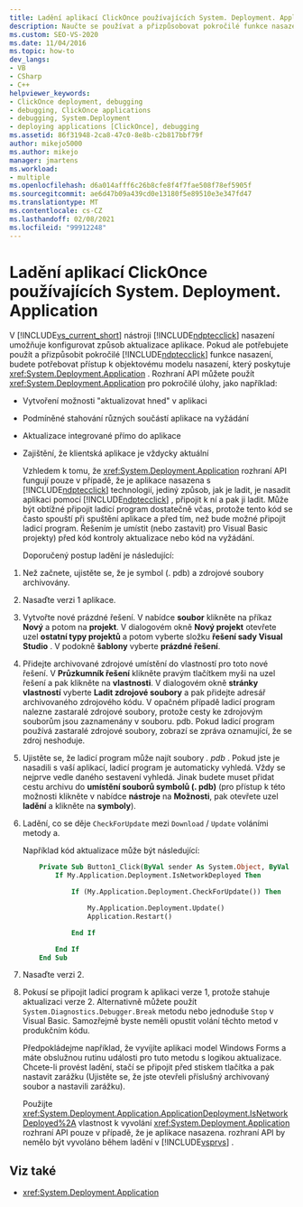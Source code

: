 ```yaml
---
title: Ladění aplikací ClickOnce používajících System. Deployment. Application
description: Naučte se používat a přizpůsobovat pokročilé funkce nasazení ClickOnce přístupem k objektovému modelu nasazení poskytovanému System. Deployment. Application.
ms.custom: SEO-VS-2020
ms.date: 11/04/2016
ms.topic: how-to
dev_langs:
- VB
- CSharp
- C++
helpviewer_keywords:
- ClickOnce deployment, debugging
- debugging, ClickOnce applications
- debugging, System.Deployment
- deploying applications [ClickOnce], debugging
ms.assetid: 86f31948-2ca8-47c0-8e8b-c2b817bbf79f
author: mikejo5000
ms.author: mikejo
manager: jmartens
ms.workload:
- multiple
ms.openlocfilehash: d6a014afff6c26b8cfe8f4f7fae508f78ef5905f
ms.sourcegitcommit: ae6d47b09a439cd0e13180f5e89510e3e347fd47
ms.translationtype: MT
ms.contentlocale: cs-CZ
ms.lasthandoff: 02/08/2021
ms.locfileid: "99912248"
---
```

# <a name="debug-clickonce-applications-that-use-systemdeploymentapplication"></a>Ladění aplikací ClickOnce používajících System. Deployment. Application
V [!INCLUDE[vs_current_short](../code-quality/includes/vs_current_short_md.md)] nástroji [!INCLUDE[ndptecclick](../deployment/includes/ndptecclick_md.md)] nasazení umožňuje konfigurovat způsob aktualizace aplikace. Pokud ale potřebujete použít a přizpůsobit pokročilé [!INCLUDE[ndptecclick](../deployment/includes/ndptecclick_md.md)] funkce nasazení, budete potřebovat přístup k objektovému modelu nasazení, který poskytuje <xref:System.Deployment.Application> . Rozhraní API můžete použít <xref:System.Deployment.Application> pro pokročilé úlohy, jako například:

- Vytvoření možnosti "aktualizovat hned" v aplikaci

- Podmíněné stahování různých součástí aplikace na vyžádání

- Aktualizace integrované přímo do aplikace

- Zajištění, že klientská aplikace je vždycky aktuální

  Vzhledem k tomu, že <xref:System.Deployment.Application> rozhraní API fungují pouze v případě, že je aplikace nasazena s [!INCLUDE[ndptecclick](../deployment/includes/ndptecclick_md.md)] technologií, jediný způsob, jak je ladit, je nasadit aplikaci pomocí [!INCLUDE[ndptecclick](../deployment/includes/ndptecclick_md.md)] , připojit k ní a pak ji ladit. Může být obtížné připojit ladicí program dostatečně včas, protože tento kód se často spouští při spuštění aplikace a před tím, než bude možné připojit ladicí program. Řešením je umístit (nebo zastavit) pro Visual Basic projekty) před kód kontroly aktualizace nebo kód na vyžádání.

  Doporučený postup ladění je následující:

1. Než začnete, ujistěte se, že je symbol (. pdb) a zdrojové soubory archivovány.

2. Nasaďte verzi 1 aplikace.

3. Vytvořte nové prázdné řešení. V nabídce **soubor** klikněte na příkaz **Nový** a potom na **projekt**. V dialogovém okně **Nový projekt** otevřete uzel **ostatní typy projektů** a potom vyberte složku **řešení sady Visual Studio** . V podokně **šablony** vyberte **prázdné řešení**.

4. Přidejte archivované zdrojové umístění do vlastností pro toto nové řešení. V **Průzkumník řešení** klikněte pravým tlačítkem myši na uzel řešení a pak klikněte na **vlastnosti**. V dialogovém okně **stránky vlastností** vyberte **Ladit zdrojové soubory** a pak přidejte adresář archivovaného zdrojového kódu. V opačném případě ladicí program nalezne zastaralé zdrojové soubory, protože cesty ke zdrojovým souborům jsou zaznamenány v souboru. pdb. Pokud ladicí program používá zastaralé zdrojové soubory, zobrazí se zpráva oznamující, že se zdroj neshoduje.

5. Ujistěte se, že ladicí program může najít soubory *. pdb* . Pokud jste je nasadili s vaší aplikací, ladicí program je automaticky vyhledá. Vždy se nejprve vedle daného sestavení vyhledá. Jinak budete muset přidat cestu archivu do **umístění souborů symbolů (. pdb)** (pro přístup k této možnosti klikněte v nabídce **nástroje** na **Možnosti**, pak otevřete uzel **ladění** a klikněte na **symboly**).

6. Ladění, co se děje `CheckForUpdate` mezi `Download` / `Update` voláními metody a.

    Například kód aktualizace může být následující:

   ```vb
       Private Sub Button1_Click(ByVal sender As System.Object, ByVal e As System.EventArgs) Handles Button1.Click
           If My.Application.Deployment.IsNetworkDeployed Then

               If (My.Application.Deployment.CheckForUpdate()) Then

                   My.Application.Deployment.Update()
                   Application.Restart()

               End If

           End If
       End Sub
   ```

7. Nasaďte verzi 2.

8. Pokusí se připojit ladicí program k aplikaci verze 1, protože stahuje aktualizaci verze 2. Alternativně můžete použít `System.Diagnostics.Debugger.Break` metodu nebo jednoduše `Stop` v Visual Basic. Samozřejmě byste neměli opustit volání těchto metod v produkčním kódu.

    Předpokládejme například, že vyvíjíte aplikaci model Windows Forms a máte obslužnou rutinu události pro tuto metodu s logikou aktualizace. Chcete-li provést ladění, stačí se připojit před stiskem tlačítka a pak nastavit zarážku (Ujistěte se, že jste otevřeli příslušný archivovaný soubor a nastavili zarážku).

   Použijte <xref:System.Deployment.Application.ApplicationDeployment.IsNetworkDeployed%2A> vlastnost k vyvolání <xref:System.Deployment.Application> rozhraní API pouze v případě, že je aplikace nasazena. rozhraní API by nemělo být vyvoláno během ladění v [!INCLUDE[vsprvs](../code-quality/includes/vsprvs_md.md)] .

## <a name="see-also"></a>Viz také
- <xref:System.Deployment.Application>